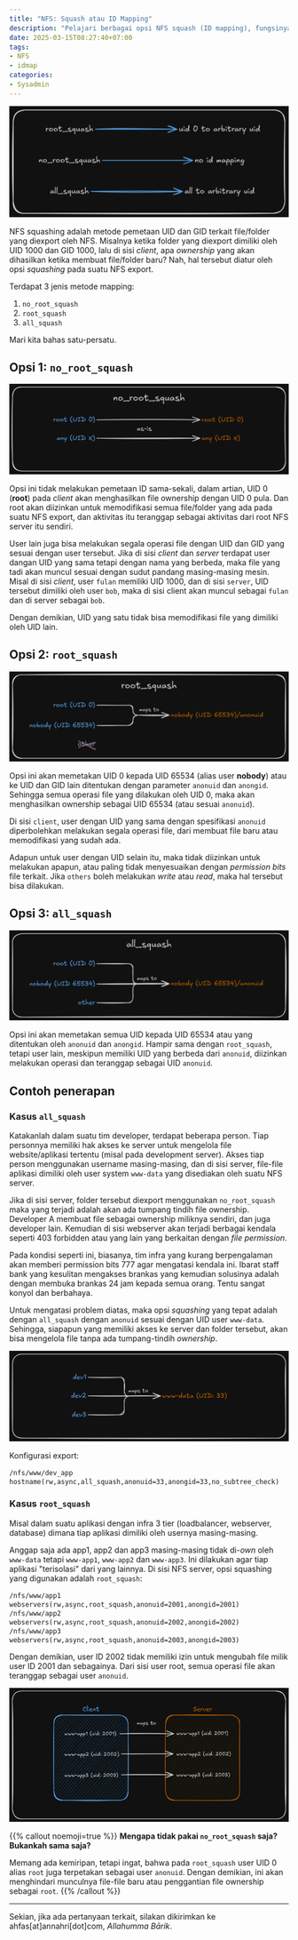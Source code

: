 ```yaml
---
title: "NFS: Squash atau ID Mapping"
description: "Pelajari berbagai opsi NFS squash (ID mapping), fungsinya dan penggunaannya."
date: 2025-03-15T08:27:40+07:00
tags:
- NFS
- idmap
categories:
- Sysadmin
---
```


![Cover](cover.png#center)

NFS squashing adalah metode pemetaan UID dan GID terkait file/folder yang diexport oleh NFS.
Misalnya ketika folder yang diexport dimiliki oleh UID 1000 dan GID 1000, lalu di sisi _client_, apa _ownership_ yang akan dihasilkan ketika membuat file/folder baru? Nah, hal tersebut diatur oleh opsi _squashing_ pada suatu NFS export.

Terdapat 3 jenis metode mapping:

1. `no_root_squash`
2. `root_squash`
3. `all_squash`

Mari kita bahas satu-persatu.

## Opsi 1: `no_root_squash`

![no_root_squash](no_root_squash.png#center)

Opsi ini tidak melakukan pemetaan ID sama-sekali, dalam artian, UID 0 (__root__) pada _client_ akan menghasilkan file ownership dengan UID 0 pula.
Dan root akan diizinkan untuk memodifikasi semua file/folder yang ada pada suatu NFS export, dan aktivitas itu teranggap sebagai aktivitas dari root NFS server itu sendiri.

User lain juga bisa melakukan segala operasi file dengan UID dan GID yang sesuai dengan user tersebut. Jika di sisi _client_ dan _server_ terdapat user dangan UID yang sama tetapi dengan nama yang berbeda, maka file yang tadi akan muncul sesuai dengan sudut pandang masing-masing mesin. Misal di sisi _client_, user `fulan` memiliki UID 1000, dan di sisi `server`, UID tersebut dimiliki oleh user `bob`, maka di sisi client akan muncul sebagai `fulan` dan di server sebagai `bob`.

Dengan demikian, UID yang satu tidak bisa memodifikasi file yang dimiliki oleh UID lain.

## Opsi 2: `root_squash`

![root_squash](root_squash.png#center)

Opsi ini akan memetakan UID 0 kepada UID 65534 (alias user __nobody__) atau ke UID dan GID lain ditentukan dengan parameter `anonuid` dan `anongid`. Sehingga semua operasi file yang dilakukan oleh UID 0, maka akan menghasilkan ownership sebagai UID 65534 (atau sesuai `anonuid`).

Di sisi `client`, user dengan UID yang sama dengan spesifikasi `anonuid` diperbolehkan melakukan segala operasi file, dari membuat file baru atau memodifikasi yang sudah ada.

Adapun untuk user dengan UID selain itu, maka tidak diizinkan untuk melakukan apapun, atau paling tidak menyesuaikan dengan _permission bits_ file terkait. Jika `others` boleh melakukan _write_ atau _read_, maka hal tersebut bisa dilakukan.

## Opsi 3: `all_squash`

![all_squash](all_squash.png#center)

Opsi ini akan memetakan semua UID kepada UID 65534 atau yang ditentukan oleh `anonuid` dan `anongid`. Hampir sama dengan `root_squash`, tetapi user lain, meskipun memiliki UID yang berbeda dari `anonuid`, diizinkan melakukan operasi dan teranggap sebagai UID `anonuid`.

## Contoh penerapan

### Kasus `all_squash`

Katakanlah dalam suatu tim developer, terdapat beberapa person. Tiap personnya memiliki hak akses ke server untuk mengelola file website/aplikasi tertentu (misal pada development server). Akses tiap person menggunakan username masing-masing, dan di sisi server, file-file aplikasi dimiliki oleh user system `www-data` yang disediakan oleh suatu NFS server.

Jika di sisi server, folder tersebut diexport menggunakan `no_root_squash` maka yang terjadi adalah akan ada tumpang tindih file ownership. Developer A membuat file sebagai ownership miliknya sendiri, dan juga developer lain. Kemudian di sisi webserver akan terjadi berbagai kendala seperti 403 forbidden atau yang lain yang berkaitan dengan _file permission_.

Pada kondisi seperti ini, biasanya, tim infra yang kurang berpengalaman akan memberi permission bits 777 agar mengatasi kendala ini. Ibarat staff bank yang kesulitan mengakses brankas yang kemudian solusinya adalah dengan membuka brankas 24 jam kepada semua orang. Tentu sangat konyol dan berbahaya.

Untuk mengatasi problem diatas, maka opsi _squashing_ yang tepat adalah dengan `all_squash` dengan `anonuid` sesuai dengan UID user `www-data`. Sehingga, siapapun yang memiliki akses ke server dan folder tersebut, akan bisa mengelola file tanpa ada tumpang-tindih _ownership_.

![sample1-all_squash](sample1-all_squash.png#center)

Konfigurasi export:

```
/nfs/www/dev_app  hostname(rw,async,all_squash,anonuid=33,anongid=33,no_subtree_check)
```

### Kasus `root_squash`

Misal dalam suatu aplikasi dengan infra 3 tier (loadbalancer, webserver, database) dimana tiap aplikasi dimiliki oleh usernya masing-masing.

Anggap saja ada app1, app2 dan app3 masing-masing tidak di-_own_ oleh `www-data` tetapi `www-app1`, `www-app2` dan `www-app3`. Ini dilakukan agar tiap aplikasi "terisolasi" dari yang lainnya. Di sisi NFS server, opsi squashing yang digunakan adalah `root_squash`:

```
/nfs/www/app1   webservers(rw,async,root_squash,anonuid=2001,anongid=2001)
/nfs/www/app2   webservers(rw,async,root_squash,anonuid=2002,anongid=2002)
/nfs/www/app3   webservers(rw,async,root_squash,anonuid=2003,anongid=2003)
```

Dengan demikian, user ID 2002 tidak memiliki izin untuk mengubah file milik user ID 2001 dan sebagainya. Dari sisi user root, semua operasi file akan teranggap sebagai user `anonuid`.

![sample2-root_squash](sample2-root_squash.png#center)

{{% callout noemoji=true %}}
**Mengapa tidak pakai `no_root_squash` saja? Bukankah sama saja?**

Memang ada kemiripan, tetapi ingat, bahwa pada `root_squash` user UID 0 alias `root` juga terpetakan sebagai user `anonuid`. Dengan demikian, ini akan menghindari munculnya file-file baru atau penggantian file ownership sebagai `root`.
{{% /callout %}}

---

Sekian, jika ada pertanyaan terkait, silakan dikirimkan ke ahfas\[at\]annahri\[dot\]com, _Allahumma Bārik_.
